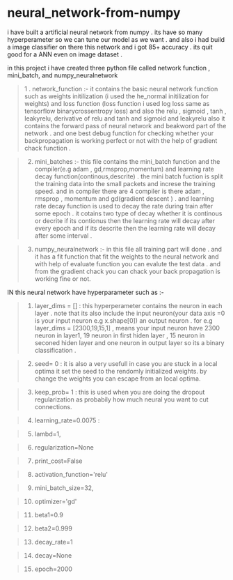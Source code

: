 # neural_network-from-numpy
i have built a artificial neural network from numpy . its have so many hyperperameter so we can tune our model as we want . and also i had build a image classifier on there this network and i got 85+ accuracy . its quit good for a ANN even on image dataset .

in this project i have created three python file called network function , mini_batch, and numpy_neuralnetwork 
> 1 . network_function :- it contains the basic neural network function such as weights initilization (i used the he_normal initilization for weights)
and loss function (loss function i used log loss same as tensorflow binarycrossentropy loss) and also the relu , sigmoid , tanh , leakyrelu, derivative of 
relu and tanh and sigmoid and leakyrelu also it contains the forward pass of neural network and beakword part of the network . and one best debug function 
for checking whether your backpropagation is working perfect or not with the help of gradient chack function .

> 2. mini_batches :- this file contains the mini_batch function and the compiler(e.g adam , gd,rmsprop,momentum) and learning rate decay function(continous,descrite) . the mini batch fuction is split the training data into the small packets and increse the training speed.
and in compiler there are 4 compiler is there adam , rmsprop , momentum and gd(gradient descent ) . and learning rate decay function is used 
to decay the rate during train after some epoch . it cotains two type of decay whether it is continous or decrite if its contionus then the learning rate will decay after every epoch and if its descrite then the learning rate will decay after some interval .

> 3. numpy_neuralnetwork :- in this file all training part will done . and it has a fit function that fit the weights to the neural network and with help of evaluate function you can evalute the test data . and from the gradient chack you can chack your back propagation is working fine or not.

IN this neural network have hyperparameter such as :- 

> 1. layer_dims = [] :  this hyperperameter contains the neuron in each layer . note that its also include the input neuron(your data axis =0 is your input neuron e.g x.shape[0]) an output neuron . for e.g layer_dims = [2300,19,15,1] , means your input neuron have 2300 neuron in layer1, 19 neuron in first hiden layer , 15 neuron in seconed hiden layer and one neuron in output layer so its a binary classification .  

>2.  seed= 0 :  it is also a very usefull in case you are stuck in a local optima it set the seed to the rendomly initialized weights. by change the weights  you can escape from an local optima.

>3. keep_prob= 1 : this is used when you are doing the dropout regularization as probabily how much neural you want to cut connections.

>4. learning_rate=0.0075 : 

>5. lambd=1,

>6. regularization=None

>7. print_cost=False

>8. activation_function='relu' 

>9. mini_batch_size=32,

>10. optimizer='gd'

>11. beta1=0.9 

>12. beta2=0.999 

>13. decay_rate=1 

>14. decay=None 

>15. epoch=2000
